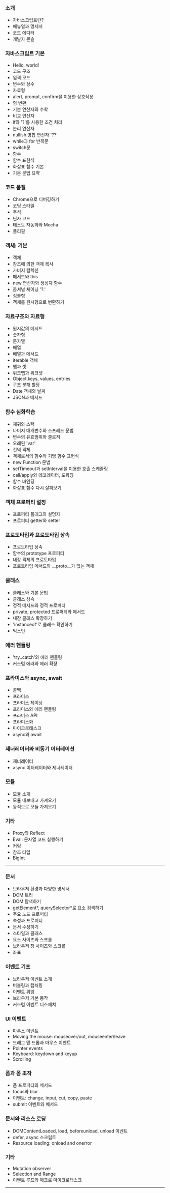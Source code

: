 ### 소개
- 자바스크립트란?
- 매뉴얼과 명세서
- 코드 에디터
- 개발자 콘솔
### 자바스크립트 기본
- Hello, world!
- 코드 구조
- 엄격 모드
- 변수와 상수
- 자료형
- alert, prompt, confirm을 이용한 상호작용
- 형 변환
- 기본 연산자와 수학
- 비교 연산자
- if와 '?'를 사용한 조건 처리
- 논리 연산자
- nullish 병합 연산자 '??'
- while과 for 반복문
- switch문
- 함수
- 함수 표현식
- 화살표 함수 기본
- 기본 문법 요약
### 코드 품질
- Chrome으로 디버깅하기
- 코딩 스타일
- 주석
- 닌자 코드
- 테스트 자동화와 Mocha
- 폴리필
### 객체: 기본
- 객체
- 참조에 의한 객체 복사
- 가비지 컬렉션
- 메서드와 this
- new 연산자와 생성자 함수
- 옵셔널 체이닝 '?.'
- 심볼형
- 객체를 원시형으로 변환하기
### 자료구조와 자료형
- 원시값의 메서드
- 숫자형
- 문자열
- 배열
- 배열과 메서드
- iterable 객체
- 맵과 셋
- 위크맵과 위크셋
- Object.keys, values, entries
- 구조 분해 할당
- Date 객체와 날짜
- JSON과 메서드
### 함수 심화학습
- 재귀와 스택
- 나머지 매개변수와 스프레드 문법
- 변수의 유효범위와 클로저
- 오래된 'var'
- 전역 객체
- 객체로서의 함수와 기명 함수 표현식
- new Function 문법
- setTimeout과 setInterval을 이용한 호출 스케줄링
- call/apply와 데코레이터, 포워딩
- 함수 바인딩
- 화살표 함수 다시 살펴보기
### 객체 프로퍼티 설정
- 프로퍼티 플래그와 설명자
- 프로퍼티 getter와 setter
### 프로토타입과 프로토타입 상속
- 프로토타입 상속
- 함수의 prototype 프로퍼티
- 내장 객체의 프로토타입
- 프로토타입 메서드와 __proto__가 없는 객체
### 클래스
- 클래스와 기본 문법
- 클래스 상속
- 정적 메서드와 정적 프로퍼티
- private, protected 프로퍼티와 메서드
- 내장 클래스 확장하기
- 'instanceof'로 클래스 확인하기
- 믹스인
### 에러 핸들링
- 'try..catch'와 에러 핸들링
- 커스텀 에러와 에러 확장
### 프라미스와 async, await
- 콜백
- 프라미스
- 프라미스 체이닝
- 프라미스와 에러 핸들링
- 프라미스 API
- 프라미스화
- 마이크로태스크
- async와 await
### 제너레이터와 비동기 이터레이션
- 제너레이터
- async 이터레이터와 제너레이터
### 모듈
- 모듈 소개
- 모듈 내보내고 가져오기
- 동적으로 모듈 가져오기
### 기타
- Proxy와 Reflect
- Eval: 문자열 코드 실행하기
- 커링
- 참조 타입
- BigInt

---
### 문서
- 브라우저 환경과 다양한 명세서
- DOM 트리
- DOM 탐색하기
- getElement*, querySelector*로 요소 검색하기
- 주요 노드 프로퍼티
- 속성과 프로퍼티
- 문서 수정하기
- 스타일과 클래스
- 요소 사이즈와 스크롤
- 브라우저 창 사이즈와 스크롤
- 좌표
### 이벤트 기초
- 브라우저 이벤트 소개
- 버블링과 캡처링
- 이벤트 위임
- 브라우저 기본 동작
- 커스텀 이벤트 디스패치
### UI 이벤트
- 마우스 이벤트
- Moving the mouse: mouseover/out, mouseenter/leave
- 드래그 앤 드롭과 마우스 이벤트
- Pointer events
- Keyboard: keydown and keyup
- Scrolling
### 폼과 폼 조작
- 폼 프로퍼티와 메서드
- focus와 blur
- 이벤트: change, input, cut, copy, paste
- submit 이벤트와 메서드
### 문서와 리소스 로딩
- DOMContentLoaded, load, beforeunload, unload 이벤트
- defer, async 스크립트
- Resource loading: onload and onerror
### 기타
- Mutation observer
- Selection and Range
- 이벤트 루프와 매크로·마이크로태스크

---
